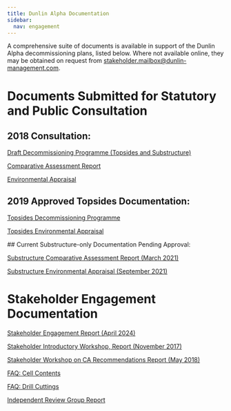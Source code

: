 ```yaml
---
title: Dunlin Alpha Documentation
sidebar:
  nav: engagement
---
```


A comprehensive suite of documents is available in support of the Dunlin
Alpha decommissioning plans, listed below. Where not available online,
they may be obtained on request from <stakeholder.mailbox@dunlin-management.com>.

# Documents Submitted for Statutory and Public Consultation

## 2018 Consultation:

[Draft Decommissioning Programme (Topsides and Substructure)](Dunlin-Alpha-Draft-Decommissioning-Programme-Combined-2018.pdf)

[Comparative Assessment Report](/assets/Dunlin-Alpha-Comparative-Assessment-Report2018.pdf)

[Environmental Appraisal](/assets/Dunlin-Alpha-Environmental-Appraisal-Report-2018.pdf)

## 2019 Approved Topsides Documentation:

[Topsides Decommissioning Programme](/assets/Dunlin-Alpha-Topsides-Final-Decommissioning-Programme-2019.pdf)

[Topsides Environmental Appraisal](/assets/Dunlin-Alpha-Substructure-Environmental-Appraisal-Updated-2021.pdf)

## Current Substructure-only Documentation Pending Approval:

[Substructure Comparative Assessment Report (March 2021)](/assets/Dunlin-Alpha-Substructure-CA-Report-Updated-2021.pdf)

[Substructure Environmental Appraisal (September 2021)](/assets/Dunlin-Alpha-Substructure-Environmental-Appraisal-Updated-2021.pdf)

# Stakeholder Engagement Documentation

[Stakeholder Engagement Report (April 2024)](/assets/Dunlin-Alpha-Stakeholder-Engagement-Report-Updated-2024.pdf)

[Stakeholder Introductory Workshop, Report (November 2017)](/assets/Dunlin-Alpha-Stakeholder-Workshop-Report-8-Nov-2017.pdf)

[Stakeholder Workshop on CA Recommendations Report (May 2018)](/assets/)

[FAQ: Cell Contents](/assets/FAQs-Cell-Contents-updated-2021.pdf)

[FAQ: Drill Cuttings](/assets/FAQs-Drill-Cuttings.pdf)

[Independent Review Group Report](/assets/Dunlin-Alpha-Independent-Review-Group-Report-2018.pdf)
